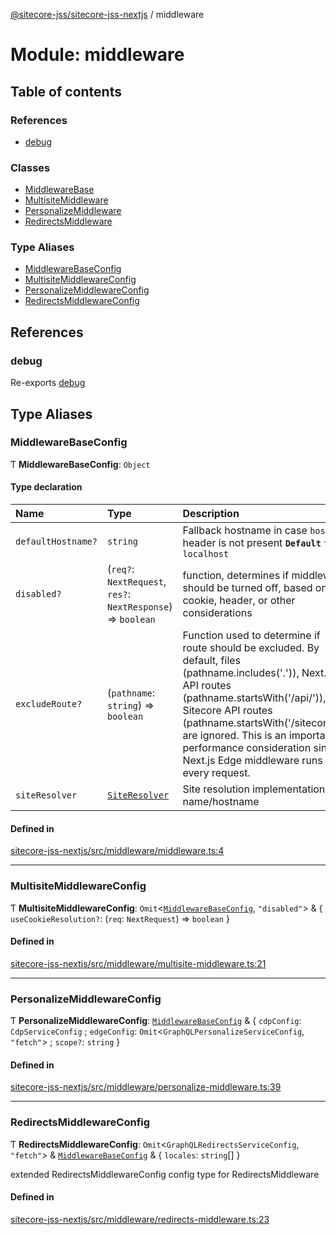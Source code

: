 [@sitecore-jss/sitecore-jss-nextjs](../README.md) / middleware

# Module: middleware

## Table of contents

### References

- [debug](middleware.md#debug)

### Classes

- [MiddlewareBase](../classes/middleware.MiddlewareBase.md)
- [MultisiteMiddleware](../classes/middleware.MultisiteMiddleware.md)
- [PersonalizeMiddleware](../classes/middleware.PersonalizeMiddleware.md)
- [RedirectsMiddleware](../classes/middleware.RedirectsMiddleware.md)

### Type Aliases

- [MiddlewareBaseConfig](middleware.md#middlewarebaseconfig)
- [MultisiteMiddlewareConfig](middleware.md#multisitemiddlewareconfig)
- [PersonalizeMiddlewareConfig](middleware.md#personalizemiddlewareconfig)
- [RedirectsMiddlewareConfig](middleware.md#redirectsmiddlewareconfig)

## References

### debug

Re-exports [debug](index.md#debug)

## Type Aliases

### MiddlewareBaseConfig

Ƭ **MiddlewareBaseConfig**: `Object`

#### Type declaration

| Name | Type | Description |
| :------ | :------ | :------ |
| `defaultHostname?` | `string` | Fallback hostname in case `host` header is not present **`Default`** ```ts localhost ``` |
| `disabled?` | (`req?`: `NextRequest`, `res?`: `NextResponse`) => `boolean` | function, determines if middleware should be turned off, based on cookie, header, or other considerations |
| `excludeRoute?` | (`pathname`: `string`) => `boolean` | Function used to determine if route should be excluded. By default, files (pathname.includes('.')), Next.js API routes (pathname.startsWith('/api/')), and Sitecore API routes (pathname.startsWith('/sitecore/')) are ignored. This is an important performance consideration since Next.js Edge middleware runs on every request. |
| `siteResolver` | [`SiteResolver`](../classes/index.SiteResolver.md) | Site resolution implementation by name/hostname |

#### Defined in

[sitecore-jss-nextjs/src/middleware/middleware.ts:4](https://github.com/Sitecore/jss/blob/c27405f28/packages/sitecore-jss-nextjs/src/middleware/middleware.ts#L4)

___

### MultisiteMiddlewareConfig

Ƭ **MultisiteMiddlewareConfig**: `Omit`\<[`MiddlewareBaseConfig`](middleware.md#middlewarebaseconfig), ``"disabled"``\> & \{ `useCookieResolution?`: (`req`: `NextRequest`) => `boolean`  }

#### Defined in

[sitecore-jss-nextjs/src/middleware/multisite-middleware.ts:21](https://github.com/Sitecore/jss/blob/c27405f28/packages/sitecore-jss-nextjs/src/middleware/multisite-middleware.ts#L21)

___

### PersonalizeMiddlewareConfig

Ƭ **PersonalizeMiddlewareConfig**: [`MiddlewareBaseConfig`](middleware.md#middlewarebaseconfig) & \{ `cdpConfig`: `CdpServiceConfig` ; `edgeConfig`: `Omit`\<`GraphQLPersonalizeServiceConfig`, ``"fetch"``\> ; `scope?`: `string`  }

#### Defined in

[sitecore-jss-nextjs/src/middleware/personalize-middleware.ts:39](https://github.com/Sitecore/jss/blob/c27405f28/packages/sitecore-jss-nextjs/src/middleware/personalize-middleware.ts#L39)

___

### RedirectsMiddlewareConfig

Ƭ **RedirectsMiddlewareConfig**: `Omit`\<`GraphQLRedirectsServiceConfig`, ``"fetch"``\> & [`MiddlewareBaseConfig`](middleware.md#middlewarebaseconfig) & \{ `locales`: `string`[]  }

extended RedirectsMiddlewareConfig config type for RedirectsMiddleware

#### Defined in

[sitecore-jss-nextjs/src/middleware/redirects-middleware.ts:23](https://github.com/Sitecore/jss/blob/c27405f28/packages/sitecore-jss-nextjs/src/middleware/redirects-middleware.ts#L23)

